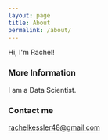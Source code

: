 ```yaml
---
layout: page
title: About
permalink: /about/
---
```


Hi, I'm Rachel!

### More Information

I am a Data Scientist.

### Contact me

[rachelkessler48@gmail.com](mailto:rachelkessler48@gmail.com)